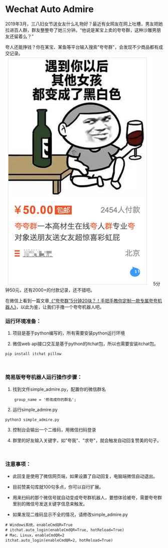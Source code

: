 # Wechat Auto Admire
2019年3月，三八妇女节送女友什么礼物好？最近有女网友在网上吐槽，男友把她拉进百人群，群友整整夸了她三分钟。“他说是某宝上卖的夸夸群，这种沙雕男朋友还留着么？”

夸人还能挣钱？你在某宝、某鱼等平台输入搜索"夸夸群"，会发现不少商品都有成交记录。
![kuakua](https://github.com/PanJianNan/auto-admire/blob/master/resources/kuakua_bgifo.png)
5分钟50元，还有2000+的付款记录，还不错吧。

在微信上看到一篇文章[《“夸夸群”5分钟20块？！手把手教你定制一款专属夸夸机器人》](https://mp.weixin.qq.com/s/EssVIqNXLDWn_HubHzJ8Mw)，以此为鉴，让我们手撸一个夸夸机器人吧。
<br/>

### 运行环境准备：
1. 项目是基于python编写的，所有需要安装python运行环境

2. 微信web api接口交互是基于python的itchat包，所以也需要安装itchat包。

```shell
pip install itchat pillow
```

<br/>

### 简易版夸夸机器人运行操作步骤：
1. 找到文件simple_admire.py，配置你的微信群名
```
    group_name = '修改成你的群名'; 
```

2. 运行simple_admire.py
```shell
python3 simple_admire.py
```

3. 控制台会输出一个二维码，用微信扫码登录

4. 群里的好友输入关键字，如"夸我"、"求夸"，就会触发自动回复赞美的句子。

<br/>

### 注意事项：

- 此回复是使用了微信网页端，如果设置了自动回复，电脑端微信自动退出。

- 目前赞美句库就100句多点，你可以自行扩展。

- 用来扫码的那个微信号就自动变成夸夸群机器人，要想体验被夸，需要夸夸群里别的微信号发送关键字信息来触发。

- 如果发现二维码显示不全的情况，请修改simple_admire.py
```
# Windows系统，enableCmdQR=True
# itchat.auto_login(enableCmdQR=True, hotReload=True)
# Mac、Linux，enableCmdQR=2
itchat.auto_login(enableCmdQR=2, hotReload=True)
```

<br/>

